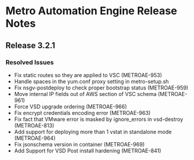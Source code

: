 # Metro Automation Engine Release Notes
## Release 3.2.1
### Resolved Issues
* Fix static routes so they are applied to VSC (METROAE-953)
* Handle spaces in the yum.conf proxy setting in metro-setup.sh
* Fix nsgv-postdeploy to check proper bootstrap status (METROAE-959)
* Move internal IP fields out of AWS section of VSC schema (METROAE-961)
* Force VSD upgrade ordering (METROAE-966)
* Fix encrypt credentials encoding error (METROAE-963)
* Fix fact that VMware error is masked by ignore_errors in vsd-destroy (METROAE-813)
* Add support for deploying more than 1 vstat in standalone mode (METROAE-964)
* Fix jsonschema version in container (METROAE-969)
* Add Support for VSD Post install hardening (METROAE-841)
